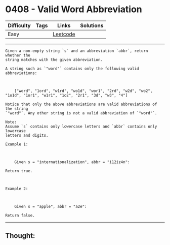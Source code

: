 # 0408 - Valid Word Abbreviation

Difficulty  | Tags | Links | Solutions
----------- | ---- | ----- | -----
Easy |  | [Leetcode](https://leetcode.com/problems/valid-word-abbreviation/description/) |


-----------

```
Given a non-empty string `s` and an abbreviation `abbr`, return whether the
string matches with the given abbreviation.

A string such as `"word"` contains only the following valid abbreviations:



    ["word", "1ord", "w1rd", "wo1d", "wor1", "2rd", "w2d", "wo2", "1o1d", "1or1", "w1r1", "1o2", "2r1", "3d", "w3", "4"]

Notice that only the above abbreviations are valid abbreviations of the string
`"word"`. Any other string is not a valid abbreviation of `"word"`.

Note:
Assume `s` contains only lowercase letters and `abbr` contains only lowercase
letters and digits.

Example 1:



    Given s = "internationalization", abbr = "i12iz4n":Return true.



Example 2:



    Given s = "apple", abbr = "a2e":Return false.
```

-----------

## Thought:
